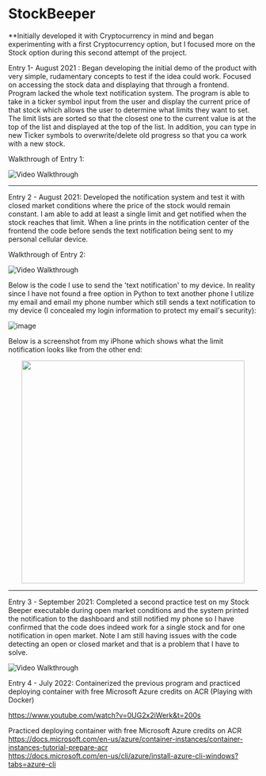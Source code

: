 # StockBeeper

**Initially developed it with Cryptocurrency in mind and began experimenting with a first Cryptocurrency option, but I focused more on the Stock option during this second attempt of the project.

Entry 1- August 2021 : Began developing the initial demo of the product with very simple, rudamentary concepts to test if the idea could work. Focused on accessing the stock data and displaying that through a frontend. Program lacked the whole text notification system. The program is able to take in a ticker symbol input from the user and display the current price of that stock which allows the user to determine what limits they want to set. The limit lists are sorted so that the closest one to the current value is at the top of the list and displayed at the top of the list. In addition, you can type in new Ticker symbols to overwrite/delete old progress so that you ca work with a new stock.

Walkthrough of Entry 1:

<img src='http://g.recordit.co/RnSAVcPXQY.gif' title='Video Walkthrough' width='' alt='Video Walkthrough' />

<hr>

Entry 2 - August 2021: Developed the notification system and test it with closed market conditions where the price of the stock would remain constant. I am able to add at least a single limit and get notified when the stock reaches that limit. When a line prints in the notification center of the frontend the code before sends the text notification being sent to my personal cellular device.

Walkthrough of Entry 2:

<img src='http://g.recordit.co/x9htOPDY4v.gif' title='Video Walkthrough' width='' alt='Video Walkthrough' />

Below is the code I use to send the 'text notification' to my device. In reality since I have not found a free option in Python to text another phone I utilize my email and email my phone number which still sends a text notification to my device (I concealed my login information to protect my email's security):

![image](https://user-images.githubusercontent.com/73606672/130324767-2749213c-fb70-44c7-8ef2-2a6f6bf5eae0.png)

Below is a screenshot from my iPhone which shows what the limit notification looks like from the other end:

<p align="center">
<img src='https://user-images.githubusercontent.com/73606672/130324880-d94e61df-5163-4d83-a045-0878e6faf897.png'  width='450' alt='' />
<p/>

<hr>

Entry 3 - September 2021: Completed a second practice test on my Stock Beeper executable during open market conditions and the system printed the notification to the dashboard and still notified my phone so I have confirmed that the code does indeed work for a single stock and for one notification in open market. Note I am still having issues with the code detecting an open or closed market and that is a problem that I have to solve.

<img src='http://g.recordit.co/BwB6soM7Mm.gif' title='Video Walkthrough' width='' alt='Video Walkthrough' />

Entry 4 - July 2022: Containerized the previous program and practiced deploying container with free Microsoft Azure credits on ACR (Playing with Docker)

https://www.youtube.com/watch?v=0UG2x2iWerk&t=200s    

Practiced deploying container with free Microsoft Azure credits on ACR 
https://docs.microsoft.com/en-us/azure/container-instances/container-instances-tutorial-prepare-acr   
https://docs.microsoft.com/en-us/cli/azure/install-azure-cli-windows?tabs=azure-cli

